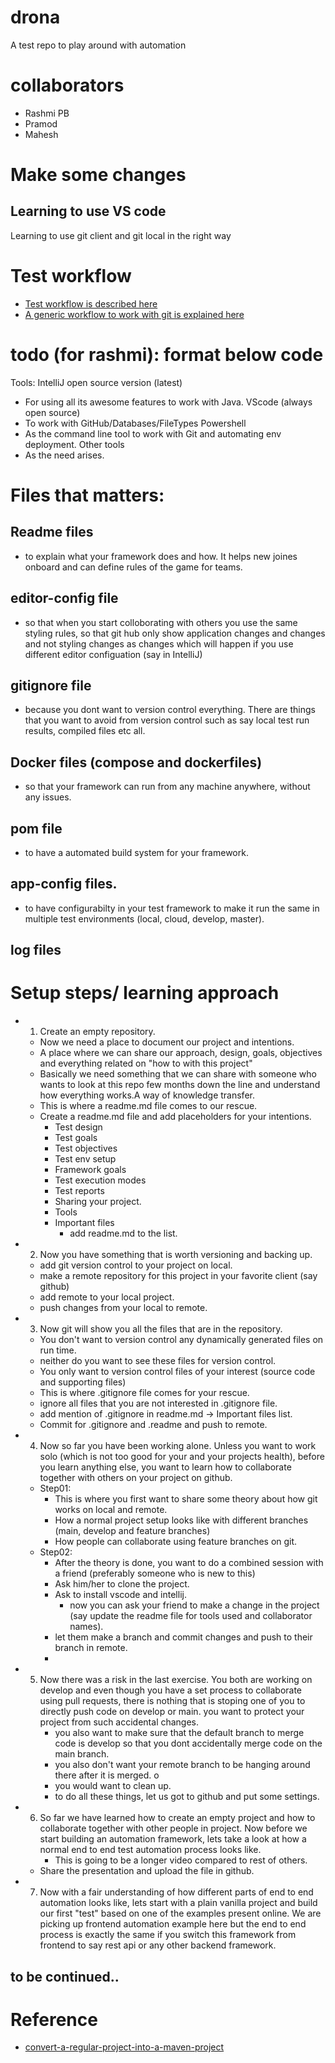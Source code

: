 # drona
A test repo to play around with automation

# collaborators
- Rashmi PB
- Pramod
- Mahesh 

# Make some changes
## Learning to use VS code 
  Learning to use git client and git local in the right way

# Test workflow
- [Test workflow is described here](./test-workflow.drawio)
- [A generic workflow to work with git is explained here](./git-workflow.drawio)

# todo (for rashmi): format below code 
Tools:
IntelliJ open source version (latest)
 - For using all its awesome features to work with Java. 
VScode (always open source)
 - To work with GitHub/Databases/FileTypes
Powershell
 - As the command line tool to work with Git and automating env deployment.
Other tools
 - As the need arises. 
 
# Files that matters:
 ## Readme files
- to explain what your framework does and how. It helps new joines onboard and can define
rules of the game for teams. 
 ## editor-config file
- so that when you start colloborating with others you use the same styling rules, so 
that git hub only show application changes and changes and not styling changes as changes
which will happen if you use different editor configuation (say in IntelliJ)
## gitignore file
- because you dont want to version control everything. There are things that you want to avoid
from version control such as say local test run results, compiled files etc all. 
## Docker files (compose and dockerfiles)
- so that your framework can run from any machine anywhere, without any issues. 
## pom file 
- to have a automated build system for your framework. 
## app-config files. 
- to have configurabilty in your test framework to make it run the same 
in multiple test environments (local, cloud, develop, master).
## log files

# Setup steps/ learning approach
- 01. Create an empty repository. 
  - Now we need a place to document our project and intentions. 
  - A place where we can share our approach, design, goals, objectives and everything related on "how to with this project"
  - Basically we need something that we can share with someone who wants to look at this repo few months down the line 
	and understand how everything works.A way of knowledge transfer.
  - This is where a readme.md file comes to our rescue.
  - Create a readme.md file and add placeholders for your intentions.
	- Test design
	- Test goals
	- Test objectives
	- Test env setup
	- Framework goals
	- Test execution modes
	- Test reports
	- Sharing your project.
	- Tools
	- Important files
		- add readme.md to the list. 
	
- 02. Now you have something that is worth versioning and backing up. 
	- add git version control to your project on local.
	- make a remote repository for this project in your favorite client (say github)
	- add remote to your local project.
	- push changes from your local to remote.
	
- 03. Now git will show you all the files that are in the repository.
	- You don't want to version control any dynamically generated files on run time.
	- neither do you want to see these files for version control.
	- You only want to version control files of your interest (source code and supporting files)
	- This is where .gitignore file comes for your rescue. 
	- ignore all files that you are not interested in .gitignore file.
	- add mention of .gitignore in readme.md -> Important files list.
	- Commit for .gitignore and .readme and push to remote.
	
- 04. Now so far you have been working alone. Unless you want to work solo (which is not too good for your and your
	  projects health), before you learn anything else, you want to learn how to collaborate together with 
	  others on your project on github. 
  - Step01:
	  - This is where you first want to share some theory about how git works on local and remote.
	  - How a normal project setup looks like with different branches (main, develop and feature branches)
	  - How people can collaborate using feature branches on git. 
  - Step02:
	- After the theory is done, you want to do a combined session with a friend (preferably someone who is new to this)
	- Ask him/her to clone the project.
	- Ask to install vscode and intellij.
	  - now you can ask your friend to make a change in the project (say update the readme file for tools used and collaborator names).
	- let them make a branch and commit changes and push to their branch in remote.
	- 

- 05. Now there was a risk in the last exercise. You both are working on develop and even though 
	  you have a set process to collaborate using pull requests, there is nothing that is stoping one of you to directly push code 
	  on develop or main. you want to protect your project from such accidental changes. 
	  - you also want to make sure that the default branch to merge code is develop so that you dont accidentally 
		merge code on the main branch. 
	  - you also don't want your remote branch to be hanging around there after it is merged. o
	  - you would want to clean up. 
	  - to do all these things, let us got to github and put some settings.
	
- 06. So far we have learned how to create an empty project and how to collaborate together with other people in project. 
	  Now before we start building an automation framework, lets take a look at how a normal end to end test automation process looks like. 
	  - This is going to be a longer video compared to rest of others. 
	- Share the presentation and upload the file in github. 
	
- 07. Now with a fair understanding of how different parts of end to end automation looks like, lets start with a plain vanilla project
	and build our first "test" based on one of the examples present online. We are picking up frontend automation example here but the end to end process
	  is exactly the same if you switch this framework from frontend to say rest api or any other backend framework. 
	  
## to be continued..
	
	
# Reference
- [convert-a-regular-project-into-a-maven-project](https://www.jetbrains.com/help/idea/convert-a-regular-project-into-a-maven-project.html#add_maven_support)